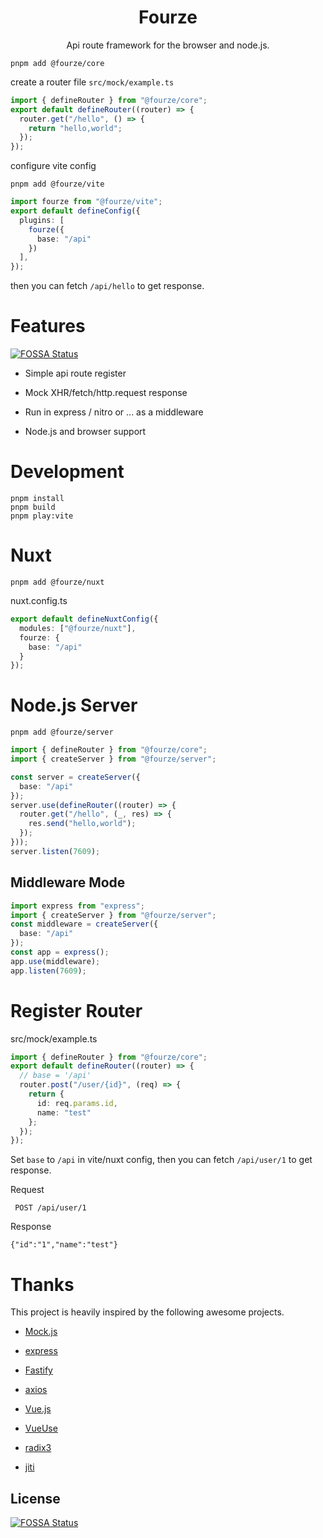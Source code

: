 <h1 align="center">Fourze</h1>
<p align="center"> Api route framework for the browser and node.js.</p>

`pnpm add @fourze/core`

create a router file `src/mock/example.ts`

```ts
import { defineRouter } from "@fourze/core";
export default defineRouter((router) => {
  router.get("/hello", () => {
    return "hello,world";
  });
});
```

configure vite config

`pnpm add @fourze/vite`

```ts
import fourze from "@fourze/vite";
export default defineConfig({
  plugins: [
    fourze({
      base: "/api"
    })
  ],
});
```

then you can fetch `/api/hello` to get response.

# Features
[![FOSSA Status](https://app.fossa.com/api/projects/git%2Bgithub.com%2Fchizukicn%2Ffourze.svg?type=shield)](https://app.fossa.com/projects/git%2Bgithub.com%2Fchizukicn%2Ffourze?ref=badge_shield)

-   Simple api route register

-   Mock XHR/fetch/http.request response

-   Run in express / nitro or ... as a middleware

-   Node.js and browser support

# Development
```shell
pnpm install
pnpm build
pnpm play:vite
```

# Nuxt

`pnpm add @fourze/nuxt`

nuxt.config.ts

```ts
export default defineNuxtConfig({
  modules: ["@fourze/nuxt"],
  fourze: {
    base: "/api"
  }
});
```

# Node.js Server

`pnpm add @fourze/server`

```ts
import { defineRouter } from "@fourze/core";
import { createServer } from "@fourze/server";

const server = createServer({
  base: "/api"
});
server.use(defineRouter((router) => {
  router.get("/hello", (_, res) => {
    res.send("hello,world");
  });
}));
server.listen(7609);
```

## Middleware Mode

```ts
import express from "express";
import { createServer } from "@fourze/server";
const middleware = createServer({
  base: "/api"
});
const app = express();
app.use(middleware);
app.listen(7609);
```

# Register Router

src/mock/example.ts

```ts
import { defineRouter } from "@fourze/core";
export default defineRouter((router) => {
  // base = '/api'
  router.post("/user/{id}", (req) => {
    return {
      id: req.params.id,
      name: "test"
    };
  });
});
```

Set `base` to `/api` in vite/nuxt config, then you can fetch `/api/user/1` to get response.

Request

` POST /api/user/1`

Response

`{"id":"1","name":"test"}`

# Thanks
This project is heavily inspired by the following awesome projects.

- [Mock.js](https://github.com/nuysoft/Mock.git)

- [express](https://github.com/expressjs/express.git)

- [Fastify](https://github.com/fastify/fastify.git)

- [axios](https://github.com/axios/axios.git)

- [Vue.js](https://github.com/vuejs/vue.git)

- [VueUse](https://github.com/vueuse/vueuse.git)

- [radix3](https://github.com/unjs/radix3.git)

- [jiti](https://github.com/unjs/jiti.git)

## License
[![FOSSA Status](https://app.fossa.com/api/projects/git%2Bgithub.com%2Fchizukicn%2Ffourze.svg?type=large)](https://app.fossa.com/projects/git%2Bgithub.com%2Fchizukicn%2Ffourze?ref=badge_large)
